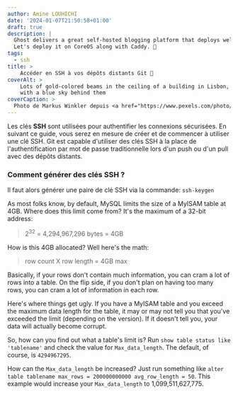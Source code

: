 ```yaml
---
author: Amine LOUHICHI
date: '2024-01-07T21:50:58+01:00'
draft: true
description: |
  Ghost delivers a great self-hosted blogging platform that deploys well in containers.
  Let's deploy it on CoreOS along with Caddy. ️📝
tags:
  - ssh
title: >
    Accéder en SSH à vos dépôts distants Git 🔐
coverAlt: >
    Lots of gold-colored beams in the ceiling of a building in Lisbon, Porgugal
    with a blue sky behind them
coverCaption: >
  Photo de Markus Winkler depuis <a href="https://www.pexels.com/photo/grayscale-photo-of-padlock-on-metal-fence-5848614">Pexels</a>
---
```


Les clés **SSH** sont utilisées pour authentifier les connexions
sécurisées. En suivant ce guide, vous serez en mesure de
créer et de commencer à utiliser une clé SSH. Git est
capable d'utiliser des clés SSH à la place de
l'authentification par mot de passe traditionnelle lors d'un
push ou d'un pull avec des dépôts distants.

### Comment générer des clés SSH ?
Il faut alors générer une paire de clé SSH via la commande: `ssh-keygen`

As most folks know, by default, MySQL limits the size of a MyISAM table at 4GB. Where does this limit come from? It's the maximum of a 32-bit address:

> 2<sup>32</sup> = 4,294,967,296 bytes = 4GB

How is this 4GB allocated? Well here's the math:

> row count X row length = 4GB max

Basically, if your rows don't contain much information, you can cram a lot of rows into a table. On the flip side, if you don't plan on having too many rows, you can cram a lot of information in each row.

Here's where things get ugly. If you have a MyISAM table and you exceed the maximum data length for the table, it may or may not tell you that you've exceeded the limit (depending on the version). If it doesn't tell you, your data will actually become corrupt.

So, how can you find out what a table's limit is? Run `show table status like 'tablename'` and check the value for `Max_data_length`. The default, of course, is `4294967295`.

How can the `Max_data_length` be increased? Just run something like `alter table tablename max_rows = 200000000000 avg_row_length = 50`. This example would increase your `Max_data_length` to 1,099,511,627,775.
